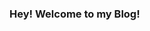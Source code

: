 
### Hey! Welcome to my Blog!

<style>body {text-align: justify}

My name is Aswin Jacob Lijo (46444022) and I am 4th Year Bachelor of Engineering (Honours) Student at The University of Queensland. I have really enjoyed the ELEC4630 course so far, as it has definitely expanded my knowledge in the field of Image Processing and I look forward to venturing into the Deep Learning aspects. Through this blog I want to document my learning on FastAI, and recount my journey into Assignment 2. 


So, Welcome to my Blog!

</style>
